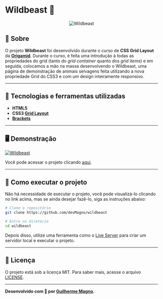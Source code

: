 # Wildbeast 🐺
<p align="center">
<img src="https://i.imgur.com/kdhcGjk.png" alt="Wildbeast" title="Wildbeast">
</p>

## 📖 Sobre   
O projeto **Wildbeast** foi desenvolvido durante o curso de **CSS Grid Layout** da **[Origamid](https://www.origamid.com/)**. Durante o curso, é feita uma introdução à todas as propriedades do grid (tanto do _grid container_ quanto dos _grid items_) e em seguida, colocamos a mão na massa desenvolvendo o Wildbeast, uma página de demonstração de animais selvagens feita utilizando a nova propriedade Grid do CSS3 e com um design inteiramente responsivo.

---

## 🚀 Tecnologias e ferramentas utilizadas
- **HTML5**
- **CSS3 [Grid Layout](https://developer.mozilla.org/pt-BR/docs/Web/CSS/CSS_Grid_Layout/Basic_Concepts_of_Grid_Layout)**
- **[Brackets](http://brackets.io/)** 


---

## 🖥️ Demonstração
[![Wildbeast](https://i.imgur.com/HvbFC3R.png "Clique para acessar o projeto")](https://devmagno.github.io/wildbeast/ "Clique para acessar o projeto")   


Você pode acessar o projeto clicando [aqui](https://devmagno.github.io/wildbeast/).

---

## 🔧 Como executar o projeto

Não há necessidade de executar o projeto, você pode visualizá-lo clicando no link acima, mas se ainda desejar fazê-lo, siga as instruções abaixo:

```bash
# Clone o repositório
git clone https://github.com/devMagno/wildbeast

# Entre no diretório
cd wildbeast
```
Depois disso, utilize uma ferramenta como o [Live Server](https://marketplace.visualstudio.com/items?itemName=ritwickdey.LiveServer) para criar um servidor local e executar o projeto.

---

## 📝 Licença

O projeto está sob a licença MIT. Para saber mais, acesse o arquivo [LICENSE](https://github.com/devMagno/wildbeast/blob/main/LICENSE).

---
**Desenvolvido com 💜 por [Guilherme Magno](https://github.com/devmagno/).**
